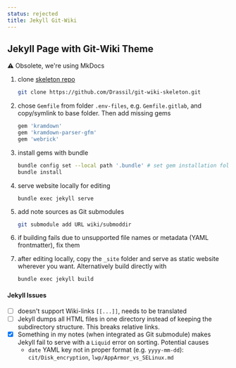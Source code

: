 ```yaml
---
status: rejected
title: Jekyll Git-Wiki
---
```

## Jekyll Page with Git-Wiki Theme

⚠ Obsolete, we're using MkDocs

1. clone [skeleton repo](https://github.com/Drassil/git-wiki-skeleton)

    ```bash
    git clone https://github.com/Drassil/git-wiki-skeleton.git
    ```

1. chose `Gemfile` from folder `.env-files`, e.g. `Gemfile.gitlab`, and copy/symlink to base folder. Then add missing gems

    ```ruby
    gem 'kramdown'
    gem 'kramdown-parser-gfm'
    gem 'webrick'
    ```

1. install gems with bundle

    ```bash
    bundle config set --local path '.bundle' # set gem installation folder
    bundle install
    ```

1. serve website locally for editing

    ```
    bundle exec jekyll serve
    ```

1. add note sources as Git submodules

    ```bash
    git submodule add URL wiki/submoddir
    ```

1. if building fails due to unsupported file names or metadata (YAML frontmatter), fix them
1. after editing locally, copy the `_site` folder and serve as static website wherever you want. Alternatively build directly with

    ```bash
    bundle exec jekyll build
    ```

#### Jekyll Issues

- [ ] doesn't support Wiki-links `[[...]]`, needs to be translated
- [ ] Jekyll dumps all HTML files in one directory instead of keeping the subdirectory structure. This breaks relative links.
- [x] Something in my notes (when integrated as Git submodule) makes Jekyll fail to serve with a `Liquid` error on sorting. Potential causes
    - `date` YAML key not in proper format (e.g. `yyyy-mm-dd`):
    `cit/Disk_encryption`, `lwp/AppArmor_vs_SELinux.md`
